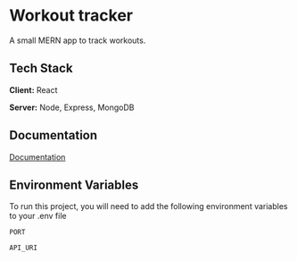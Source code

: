 
# Workout tracker

A small MERN app to track workouts.



## Tech Stack

**Client:** React

**Server:** Node, Express, MongoDB



## Documentation

[Documentation](https://linktodocumentation)


## Environment Variables

To run this project, you will need to add the following environment variables to your .env file

`PORT`

`API_URI`

